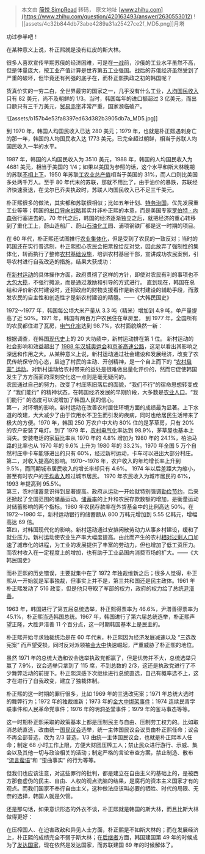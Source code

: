 > 本文由 [简悦 SimpRead](http://ksria.com/simpread/) 转码， 原文地址 [www.zhihu.com](https://www.zhihu.com/question/420163493/answer/2630553012) ![[assets/4c32b844db73abe4289a31a25427ce2f_MD5.png]]月塔​

功过参半吧！

在某种意义上说，朴正熙就是没有红皮的斯大林。

很多人喜欢宣传早期苏俄的经济困难，可是在[一战](https://www.zhihu.com/search?q=%E4%B8%80%E6%88%98&search_source=Entity&hybrid_search_source=Entity&hybrid_search_extra=%7B%22sourceType%22%3A%22answer%22%2C%22sourceId%22%3A2630553012%7D)前，沙俄的工业水平虽然不高，但是体量庞大，按工业产值计算是世界第五工业强国。战后的苏俄经济虽然受到了严重的破坏，但毕竟还有列强的底子在，而朴正熙执政之初的韩国呢？

货真价实的一穷二白，全世界最穷的国家之一，几乎没有什么工业，[人均国民收入](https://www.zhihu.com/search?q=%E4%BA%BA%E5%9D%87%E5%9B%BD%E6%B0%91%E6%94%B6%E5%85%A5&search_source=Entity&hybrid_search_source=Entity&hybrid_search_extra=%7B%22sourceType%22%3A%22answer%22%2C%22sourceId%22%3A2630553012%7D)只有 82 美元，尚不及朝鲜的 1/3。当时，韩国每年的进口额超过 3 亿美元，而出口额只有三千万美元，[贸易赤字](https://www.zhihu.com/search?q=%E8%B4%B8%E6%98%93%E8%B5%A4%E5%AD%97&search_source=Entity&hybrid_search_source=Entity&hybrid_search_extra=%7B%22sourceType%22%3A%22answer%22%2C%22sourceId%22%3A2630553012%7D)非常严重，国家濒临破产。

![[assets/b157b4e53fa8397ed63d382b3905db7a_MD5.jpg]]

到 1970 年，韩国人均国民收入已达 280 美元；1979 年，也就是朴正熙遇刺身亡的那一年，韩国的人均国民收入达 1773 美元，已完全超过朝鲜，相当于苏联人均国民收入一半的水平。

1987 年，韩国的人均国民收入为 3510 美元，1988 年，韩国的人均国民收入为 4681 美元，相当于美国的 1/4；如果以美国为参照的话，这个水平和斯大林晚期的苏联[不相上下](https://www.zhihu.com/search?q=%E4%B8%8D%E7%9B%B8%E4%B8%8A%E4%B8%8B&search_source=Entity&hybrid_search_source=Entity&hybrid_search_extra=%7B%22sourceType%22%3A%22answer%22%2C%22sourceId%22%3A2630553012%7D)，1950 年苏联[工农业总产值](https://www.zhihu.com/search?q=%E5%B7%A5%E5%86%9C%E4%B8%9A%E6%80%BB%E4%BA%A7%E5%80%BC&search_source=Entity&hybrid_search_source=Entity&hybrid_search_extra=%7B%22sourceType%22%3A%22answer%22%2C%22sourceId%22%3A2630553012%7D)相当于美国的 31%，而人口则比美国多处两千万人。至于 80 年代末的苏联，那就不用比了，由于油价的暴跌，苏联经济快速衰退，在戈尔巴乔夫执政时，苏联人均国民收入已不足三千美元。

朴正熙很多的做法，其实都和苏联很相似；比如五年计划、[特务治国](https://www.zhihu.com/search?q=%E7%89%B9%E5%8A%A1%E6%B2%BB%E5%9B%BD&search_source=Entity&hybrid_search_source=Entity&hybrid_search_extra=%7B%22sourceType%22%3A%22answer%22%2C%22sourceId%22%3A2630553012%7D)，优先发展重工业等等；韩国的[出口导向战略](https://www.zhihu.com/search?q=%E5%87%BA%E5%8F%A3%E5%AF%BC%E5%90%91%E6%88%98%E7%95%A5&search_source=Entity&hybrid_search_source=Entity&hybrid_search_extra=%7B%22sourceType%22%3A%22answer%22%2C%22sourceId%22%3A2630553012%7D)其实并非朴正熙的本意，而是美国专家[罗伯特 · 内森](https://www.zhihu.com/search?q=%E7%BD%97%E4%BC%AF%E7%89%B9%C2%B7%E5%86%85%E6%A3%AE&search_source=Entity&hybrid_search_source=Entity&hybrid_search_extra=%7B%22sourceType%22%3A%22answer%22%2C%22sourceId%22%3A2630553012%7D)强行塞进去的。70 年代之后，韩国的经济逐渐独立之后，就把经济的重心转移到了重化工上，蔚山造船厂、蔚山[石油化工](https://www.zhihu.com/search?q=%E7%9F%B3%E6%B2%B9%E5%8C%96%E5%B7%A5&search_source=Entity&hybrid_search_source=Entity&hybrid_search_extra=%7B%22sourceType%22%3A%22answer%22%2C%22sourceId%22%3A2630553012%7D)园、浦项钢铁厂都是这一时期的项目。

在 60 年代，朴正熙还试图推行[农业集体化](https://www.zhihu.com/search?q=%E5%86%9C%E4%B8%9A%E9%9B%86%E4%BD%93%E5%8C%96&search_source=Entity&hybrid_search_source=Entity&hybrid_search_extra=%7B%22sourceType%22%3A%22answer%22%2C%22sourceId%22%3A2630553012%7D)，但是受到了农民的一致反对；当时的韩国还在实行普选制，朴正熙担心农民会把票投给反对党，因此放弃了强制性的集体化，转而执行了整修[农村基础设施](https://www.zhihu.com/search?q=%E5%86%9C%E6%9D%91%E5%9F%BA%E7%A1%80%E8%AE%BE%E6%96%BD&search_source=Entity&hybrid_search_source=Entity&hybrid_search_extra=%7B%22sourceType%22%3A%22answer%22%2C%22sourceId%22%3A2630553012%7D)，培训农村基层干部，宣讲成功农民案例，引导农村进行自我改造的措施，结果大获成功：

在[新村运动](https://www.zhihu.com/search?q=%E6%96%B0%E6%9D%91%E8%BF%90%E5%8A%A8&search_source=Entity&hybrid_search_source=Entity&hybrid_search_extra=%7B%22sourceType%22%3A%22answer%22%2C%22sourceId%22%3A2630553012%7D)的具体操作方面，政府贯彻了这样的方针，即使对农民有利的事项也不[大包大揽](https://www.zhihu.com/search?q=%E5%A4%A7%E5%8C%85%E5%A4%A7%E6%8F%BD&search_source=Entity&hybrid_search_source=Entity&hybrid_search_extra=%7B%22sourceType%22%3A%22answer%22%2C%22sourceId%22%3A2630553012%7D)，不强行摊派，而是通过激励和引导的方式进行。 直到现在，韩国在总结和评价新农村建设时，还把政府的财物支援看作是新农村建设的辅助手段，而激发农民的自主性和创造性才是新农村建设的精髓。——《大韩民国史》

1972～1977 年，韩国每公顷大米产量从 3.3 吨（精米）增加到 4.9 吨，单产量提高了近 50%。1971 年，韩国有两百万户农民住在草房里， 到 1977 年，全国所有的农民都住进了瓦房，[电气化率](https://www.zhihu.com/search?q=%E7%94%B5%E6%B0%94%E5%8C%96%E7%8E%87&search_source=Entity&hybrid_search_source=Entity&hybrid_search_extra=%7B%22sourceType%22%3A%22answer%22%2C%22sourceId%22%3A2630553012%7D)达到 98.7%，农村面貌焕然一新：

根据调查，在韩国[现代史](https://www.zhihu.com/search?q=%E7%8E%B0%E4%BB%A3%E5%8F%B2&search_source=Entity&hybrid_search_source=Entity&hybrid_search_extra=%7B%22sourceType%22%3A%22answer%22%2C%22sourceId%22%3A2630553012%7D)上的 20 大功绩中，新村运动排在第 1 位。 新村运动的社会影响和效益超出了 [1988 年汉城奥运会](https://www.zhihu.com/search?q=1988%E5%B9%B4%E6%B1%89%E5%9F%8E%E5%A5%A5%E8%BF%90%E4%BC%9A&search_source=Entity&hybrid_search_source=Entity&hybrid_search_extra=%7B%22sourceType%22%3A%22answer%22%2C%22sourceId%22%3A2630553012%7D)和[京釜高速公路](https://www.zhihu.com/search?q=%E4%BA%AC%E9%87%9C%E9%AB%98%E9%80%9F%E5%85%AC%E8%B7%AF&search_source=Entity&hybrid_search_source=Entity&hybrid_search_extra=%7B%22sourceType%22%3A%22answer%22%2C%22sourceId%22%3A2630553012%7D)，这足以看出其影响之深远和作用之大。从某种意义上说，新村运动通过社会建设和发展经济，改变了农民传统保守的心态，启迪了村民的主动、开创精神，是一个自上而下的 “[农村启蒙” 运动](https://www.zhihu.com/search?q=%E5%86%9C%E6%9D%91%E5%90%AF%E8%92%99%E2%80%9D%E8%BF%90%E5%8A%A8&search_source=Entity&hybrid_search_source=Entity&hybrid_search_extra=%7B%22sourceType%22%3A%22answer%22%2C%22sourceId%22%3A2630553012%7D)。对新村运动给农村带来的益处是很难做出量化评价的，然而它促使韩国发生了方方面面的深刻变化这一点则是毫无疑问的。  
农民通过自己的努力，改变了村庄陈旧落后的面貌，“我们不行”的宿命思想转变成了 “我们能行” 的精神状态。在韩国经济发展的早期阶段，大多数是[农业人口](https://www.zhihu.com/search?q=%E5%86%9C%E4%B8%9A%E4%BA%BA%E5%8F%A3&search_source=Entity&hybrid_search_source=Entity&hybrid_search_extra=%7B%22sourceType%22%3A%22answer%22%2C%22sourceId%22%3A2630553012%7D)。“我们能行” 的态度可以说增加了韩国人民的信心。  
第一，对环境的影响。新村运动在改善农村居住环境方面的成绩最为显著。上下水道的改建，大大减少了由于饮用水不卫生而引发的疾病，同时也给居民生活带来了极大的方便。1970 年，韩国 250 万农户中大约 80% 住的是茅草房，只有 20% 的农户安装了电灯。到了 1979 年，[农村电气化](https://www.zhihu.com/search?q=%E5%86%9C%E6%9D%91%E7%94%B5%E6%B0%94%E5%8C%96&search_source=Entity&hybrid_search_source=Entity&hybrid_search_extra=%7B%22sourceType%22%3A%22answer%22%2C%22sourceId%22%3A2630553012%7D)率达到 98.9%，茅草屋也基本上消失。安装电话的家庭比率从 1970 年的 4.8% 增加为 1980 年的 24.1%，柏油马路的比率也从 1970 年的 9.6% 上升为 1980 年的 33.2%。1970 年全国 5 万个自然村庄中卡车能够进出的只有 60%，经过新村运动，卡车可以进出大部分村庄。  
第二，对收入提高的影响。1970～1976 年，农户收入的年均增长率上升到 9.5%，而同期城市居民收入的增长率却只有 4.6%。 1974 年以后差距大为缩小，甚至有时农户的[平均收入](https://www.zhihu.com/search?q=%E5%B9%B3%E5%9D%87%E6%94%B6%E5%85%A5&search_source=Entity&hybrid_search_source=Entity&hybrid_search_extra=%7B%22sourceType%22%3A%22answer%22%2C%22sourceId%22%3A2630553012%7D)超过城市居民。 1970 年农民收入为城市居民的 61%，1993 年提高到 95.5%。  
第三，农村储蓄意识得到显著提高。政府从运动一开始就特别强调[勤俭节约](https://www.zhihu.com/search?q=%E5%8B%A4%E4%BF%AD%E8%8A%82%E7%BA%A6&search_source=Entity&hybrid_search_source=Entity&hybrid_search_extra=%7B%22sourceType%22%3A%22answer%22%2C%22sourceId%22%3A2630553012%7D)，后来还掀起了全国范围的储蓄运动。[储蓄率](https://www.zhihu.com/search?q=%E5%82%A8%E8%93%84%E7%8E%87&search_source=Entity&hybrid_search_source=Entity&hybrid_search_extra=%7B%22sourceType%22%3A%22answer%22%2C%22sourceId%22%3A2630553012%7D)的上升和农民存款数额的增加，是衡量运动对储蓄影响的两个指标。1980 年农民存款率在外贷基金中的比例高达 50%。在 1972～1980 年，新村运动银行的储蓄额从 800 万韩元增加到 5.55 亿韩元，增幅高达 69 倍。  
第四，对韩国现代化的影响。新村运动通过安排闲散劳动力从事乡村建设，缓和了就业压力。新村运动使农业生产率大幅度提高。由此而产生的农村[相对过剩人口](https://www.zhihu.com/search?q=%E7%9B%B8%E5%AF%B9%E8%BF%87%E5%89%A9%E4%BA%BA%E5%8F%A3&search_source=Entity&hybrid_search_source=Entity&hybrid_search_extra=%7B%22sourceType%22%3A%22answer%22%2C%22sourceId%22%3A2630553012%7D)加速了城市化的进程，为工业的发展提供了丰富的劳动力，但也增加了低工资压力。而农村收入在一定程度上的增加，也有助于工业品国内消费市场的扩大。——《大韩民国史》

而朴正熙的历史错误，主要就集中在了 1972 年独裁维新之后；很多人觉得，朴正熙从一开始就是军事独裁，但事实上并不是，第三共和国还是民主政体。1961 年朴正熙发动了 516 政变，但是他只夺取了军部的权力，政府的权力给了总统[尹潽善](https://www.zhihu.com/search?q=%E5%B0%B9%E6%BD%BD%E5%96%84&search_source=Entity&hybrid_search_source=Entity&hybrid_search_extra=%7B%22sourceType%22%3A%22answer%22%2C%22sourceId%22%3A2630553012%7D)。

1963 年，韩国进行了第五届总统选举，朴正熙得票率为 46.6%，尹潽善得票率为 45.1%，朴正熙当选韩国总统。1967 年，韩国进行了第六届总统选举，朴正熙声望正隆，大胜尹潽善 11 个百分点，这一时期韩国基本上是民主的。

朴正熙开始寻求独裁统治是在 60 年代末，朴正熙因为经济发展减速以及 “三选改宪案” 而声望受损，同时反对派领袖[金大中](https://www.zhihu.com/search?q=%E9%87%91%E5%A4%A7%E4%B8%AD&search_source=Entity&hybrid_search_source=Entity&hybrid_search_extra=%7B%22sourceType%22%3A%22answer%22%2C%22sourceId%22%3A2630553012%7D)快速崛起，严重威胁了朴正熙的地位。

虽然 1971 年的总统大选和议会选举执政党都赢了，但是优势并不大，总统选举只赢了 7.9%，议会选举只拿到了 115 席，不到总数的 2/3，这还是执政党进行了不少舞弊活动的前提下。朴正熙深感下次继续进行总统直选，自己有概率选不上，这才在进行了自我政变，建立了独裁体制。

朴正熙的这一时期的罪行很多，比如 1969 年的三选改宪案；1971 年总统大选时的舞弊行为；1972 年的独裁维新；1973 年的[金大中绑架事件](https://www.zhihu.com/search?q=%E9%87%91%E5%A4%A7%E4%B8%AD%E7%BB%91%E6%9E%B6%E4%BA%8B%E4%BB%B6&search_source=Entity&hybrid_search_source=Entity&hybrid_search_extra=%7B%22sourceType%22%3A%22answer%22%2C%22sourceId%22%3A2630553012%7D)；1974 连续民青学联事件和人民革命党事件；1976 年的明洞圣堂事件；1979 年的釜马事态等等。

这一时期朴正熙采取的政策基本上都是压制民主与自由、压制劳工权力的。比如取消总统直选，改由统一[国民议会](https://www.zhihu.com/search?q=%E5%9B%BD%E6%B0%91%E8%AE%AE%E4%BC%9A&search_source=Entity&hybrid_search_source=Entity&hybrid_search_extra=%7B%22sourceType%22%3A%22answer%22%2C%22sourceId%22%3A2630553012%7D)选举，统一主体国民议会议员由朴正熙任命；议会不再全部普选，改为 2/3 普选，1/3 由统一主体国民议会，也就是朴正熙本人任命；制定 68 小时工作上限，方便大财团压榨工人；禁止民众进行游行、示威、集会以及其他一切与政治相关的活动；制定严格的言论审查方案，禁止制造、散布 “[流言蜚语](https://www.zhihu.com/search?q=%E6%B5%81%E8%A8%80%E8%9C%9A%E8%AF%AD&search_source=Entity&hybrid_search_source=Entity&hybrid_search_extra=%7B%22sourceType%22%3A%22answer%22%2C%22sourceId%22%3A2630553012%7D)”和 “歪曲事实” 的行为等等。

但我们也应该注意，对这些罪行的批判，都是建立在自由主义的基础上的，是被西方那套虚伪的民主、自由、人权的观点洗脑的结果，是腐朽的资本主义国家才有的观点。而我们国家不奉行自由主义，这种做法应该叫必要的牺牲、时代的局限、无奈的选择，韩国人就是欠管。

还是那句话，如果意识形态的外衣不谈，朴正熙就是韩国的斯大林，而且比斯大林做得更好：

在压榨国人、在迫害政敌和异见人士方面，朴正熙是不如斯大林的；而在发展经济上，朴正熙的成绩完全不弱于斯大林；在[后继者](https://www.zhihu.com/search?q=%E5%90%8E%E7%BB%A7%E8%80%85&search_source=Entity&hybrid_search_source=Entity&hybrid_search_extra=%7B%22sourceType%22%3A%22answer%22%2C%22sourceId%22%3A2630553012%7D)方面，韩国建国第 49 年的时候成为了[发达国家](https://www.zhihu.com/search?q=%E5%8F%91%E8%BE%BE%E5%9B%BD%E5%AE%B6&search_source=Entity&hybrid_search_source=Entity&hybrid_search_extra=%7B%22sourceType%22%3A%22answer%22%2C%22sourceId%22%3A2630553012%7D)，现在依然是发达国家，而苏联建国 69 年的时候解体了。